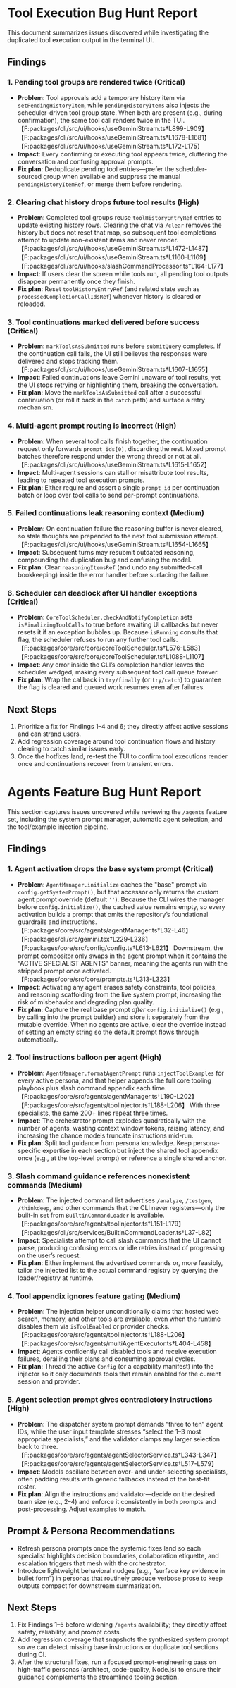 # Tool Execution Bug Hunt Report

This document summarizes issues discovered while investigating the duplicated tool execution output in the terminal UI.

## Findings

### 1. Pending tool groups are rendered twice (Critical)
* **Problem**: Tool approvals add a temporary history item via `setPendingHistoryItem`, while `pendingHistoryItems` also injects the scheduler-driven tool group state. When both are present (e.g., during confirmation), the same tool call renders twice in the TUI.【F:packages/cli/src/ui/hooks/useGeminiStream.ts†L899-L909】【F:packages/cli/src/ui/hooks/useGeminiStream.ts†L1678-L1681】【F:packages/cli/src/ui/hooks/useGeminiStream.ts†L172-L175】
* **Impact**: Every confirming or executing tool appears twice, cluttering the conversation and confusing approval prompts.
* **Fix plan**: Deduplicate pending tool entries—prefer the scheduler-sourced group when available and suppress the manual `pendingHistoryItemRef`, or merge them before rendering.

### 2. Clearing chat history drops future tool results (High)
* **Problem**: Completed tool groups reuse `toolHistoryEntryRef` entries to update existing history rows. Clearing the chat via `/clear` removes the history but does not reset that map, so subsequent tool completions attempt to update non-existent items and never render.【F:packages/cli/src/ui/hooks/useGeminiStream.ts†L1472-L1487】【F:packages/cli/src/ui/hooks/useGeminiStream.ts†L1160-L1169】【F:packages/cli/src/ui/hooks/slashCommandProcessor.ts†L164-L177】
* **Impact**: If users clear the screen while tools run, all pending tool outputs disappear permanently once they finish.
* **Fix plan**: Reset `toolHistoryEntryRef` (and related state such as `processedCompletionCallIdsRef`) whenever history is cleared or reloaded.

### 3. Tool continuations marked delivered before success (Critical)
* **Problem**: `markToolsAsSubmitted` runs before `submitQuery` completes. If the continuation call fails, the UI still believes the responses were delivered and stops tracking them.【F:packages/cli/src/ui/hooks/useGeminiStream.ts†L1607-L1655】
* **Impact**: Failed continuations leave Gemini unaware of tool results, yet the UI stops retrying or highlighting them, breaking the conversation.
* **Fix plan**: Move the `markToolsAsSubmitted` call after a successful continuation (or roll it back in the `catch` path) and surface a retry mechanism.

### 4. Multi-agent prompt routing is incorrect (High)
* **Problem**: When several tool calls finish together, the continuation request only forwards `prompt_ids[0]`, discarding the rest. Mixed prompt batches therefore respond under the wrong thread or not at all.【F:packages/cli/src/ui/hooks/useGeminiStream.ts†L1615-L1652】
* **Impact**: Multi-agent sessions can stall or misattribute tool results, leading to repeated tool execution prompts.
* **Fix plan**: Either require and assert a single `prompt_id` per continuation batch or loop over tool calls to send per-prompt continuations.

### 5. Failed continuations leak reasoning context (Medium)
* **Problem**: On continuation failure the reasoning buffer is never cleared, so stale thoughts are prepended to the next tool submission attempt.【F:packages/cli/src/ui/hooks/useGeminiStream.ts†L1654-L1665】
* **Impact**: Subsequent turns may resubmit outdated reasoning, compounding the duplication bug and confusing the model.
* **Fix plan**: Clear `reasoningItemsRef` (and undo any submitted-call bookkeeping) inside the error handler before surfacing the failure.

### 6. Scheduler can deadlock after UI handler exceptions (Critical)
* **Problem**: `CoreToolScheduler.checkAndNotifyCompletion` sets `isFinalizingToolCalls` to true before awaiting UI callbacks but never resets it if an exception bubbles up. Because `isRunning` consults that flag, the scheduler refuses to run any further tool calls.【F:packages/core/src/core/coreToolScheduler.ts†L576-L583】【F:packages/core/src/core/coreToolScheduler.ts†L1088-L1107】
* **Impact**: Any error inside the CLI’s completion handler leaves the scheduler wedged, making every subsequent tool call queue forever.
* **Fix plan**: Wrap the callback in `try/finally` (or `try/catch`) to guarantee the flag is cleared and queued work resumes even after failures.

## Next Steps
1. Prioritize a fix for Findings 1–4 and 6; they directly affect active sessions and can strand users.
2. Add regression coverage around tool continuation flows and history clearing to catch similar issues early.
3. Once the hotfixes land, re-test the TUI to confirm tool executions render once and continuations recover from transient errors.

# Agents Feature Bug Hunt Report

This section captures issues uncovered while reviewing the `/agents` feature set, including the system prompt manager, automatic agent selection, and the tool/example injection pipeline.

## Findings

### 1. Agent activation drops the base system prompt (Critical)
* **Problem**: `AgentManager.initialize` caches the "base" prompt via `config.getSystemPrompt()`, but that accessor only returns the *custom* agent prompt override (default `''`). Because the CLI wires the manager before `config.initialize()`, the cached value remains empty, so every activation builds a prompt that omits the repository’s foundational guardrails and instructions.【F:packages/core/src/agents/agentManager.ts†L32-L46】【F:packages/cli/src/gemini.tsx†L229-L236】【F:packages/core/src/config/config.ts†L613-L621】 Downstream, the prompt compositor only swaps in the agent prompt when it contains the “ACTIVE SPECIALIST AGENTS” banner, meaning the agents run with the stripped prompt once activated.【F:packages/core/src/core/prompts.ts†L313-L323】
* **Impact**: Activating any agent erases safety constraints, tool policies, and reasoning scaffolding from the live system prompt, increasing the risk of misbehavior and degrading plan quality.
* **Fix plan**: Capture the real base prompt *after* `config.initialize()` (e.g., by calling into the prompt builder) and store it separately from the mutable override. When no agents are active, clear the override instead of setting an empty string so the default prompt flows through automatically.

### 2. Tool instructions balloon per agent (High)
* **Problem**: `AgentManager.formatAgentPrompt` runs `injectToolExamples` for every active persona, and that helper appends the full core tooling playbook plus slash command appendix each time.【F:packages/core/src/agents/agentManager.ts†L190-L202】【F:packages/core/src/agents/toolInjector.ts†L188-L206】 With three specialists, the same 200+ lines repeat three times.
* **Impact**: The orchestrator prompt explodes quadratically with the number of agents, wasting context window tokens, raising latency, and increasing the chance models truncate instructions mid-run.
* **Fix plan**: Split tool guidance from persona knowledge. Keep persona-specific expertise in each section but inject the shared tool appendix once (e.g., at the top-level prompt) or reference a single shared anchor.

### 3. Slash command guidance references nonexistent commands (Medium)
* **Problem**: The injected command list advertises `/analyze`, `/testgen`, `/thinkdeep`, and other commands that the CLI never registers—only the built-in set from `BuiltinCommandLoader` is available.【F:packages/core/src/agents/toolInjector.ts†L151-L179】【F:packages/cli/src/services/BuiltinCommandLoader.ts†L37-L82】
* **Impact**: Specialists attempt to call slash commands that the UI cannot parse, producing confusing errors or idle retries instead of progressing on the user’s request.
* **Fix plan**: Either implement the advertised commands or, more feasibly, tailor the injected list to the actual command registry by querying the loader/registry at runtime.

### 4. Tool appendix ignores feature gating (Medium)
* **Problem**: The injection helper unconditionally claims that hosted web search, memory, and other tools are available, even when the runtime disables them via `isToolEnabled` or provider checks.【F:packages/core/src/agents/toolInjector.ts†L188-L206】【F:packages/core/src/agents/multiAgentExecutor.ts†L404-L458】
* **Impact**: Agents confidently call disabled tools and receive execution failures, derailing their plans and consuming approval cycles.
* **Fix plan**: Thread the active `Config` (or a capability manifest) into the injector so it only documents tools that remain enabled for the current session and provider.

### 5. Agent selection prompt gives contradictory instructions (High)
* **Problem**: The dispatcher system prompt demands “three to ten” agent IDs, while the user input template stresses “select the 1–3 most appropriate specialists,” and the validator clamps any larger selection back to three.【F:packages/core/src/agents/agentSelectorService.ts†L343-L347】【F:packages/core/src/agents/agentSelectorService.ts†L517-L579】
* **Impact**: Models oscillate between over- and under-selecting specialists, often padding results with generic fallbacks instead of the best-fit roster.
* **Fix plan**: Align the instructions and validator—decide on the desired team size (e.g., 2–4) and enforce it consistently in both prompts and post-processing. Adjust examples to match.

## Prompt & Persona Recommendations
* Refresh persona prompts once the systemic fixes land so each specialist highlights decision boundaries, collaboration etiquette, and escalation triggers that mesh with the orchestrator.
* Introduce lightweight behavioral nudges (e.g., “surface key evidence in bullet form”) in personas that routinely produce verbose prose to keep outputs compact for downstream summarization.

## Next Steps
1. Fix Findings 1–5 before widening `/agents` availability; they directly affect safety, reliability, and prompt costs.
2. Add regression coverage that snapshots the synthesized system prompt so we can detect missing base instructions or duplicate tool sections during CI.
3. After the structural fixes, run a focused prompt-engineering pass on high-traffic personas (architect, code-quality, Node.js) to ensure their guidance complements the streamlined tooling section.
